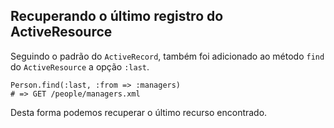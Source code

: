 ## Recuperando o último registro do ActiveResource

Seguindo o padrão do `ActiveRecord`, também foi adicionado ao método `find` do `ActiveResource` a opção `:last`.

	Person.find(:last, :from => :managers)
	# => GET /people/managers.xml

Desta forma podemos recuperar o último recurso encontrado.
